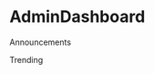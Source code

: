# AdminDashboard
<p class="yourprojectsannouncement">Announcements</p>
<p class="yourprojectstrending">Trending</p>